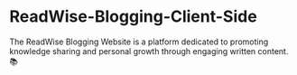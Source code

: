 # ReadWise-Blogging-Client-Side
The ReadWise Blogging Website is a platform dedicated to promoting knowledge sharing and personal growth through engaging written content. 📚



